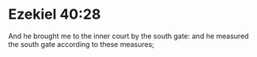 # Ezekiel 40:28

And he brought me to the inner court by the south gate: and he measured the south gate according to these measures;